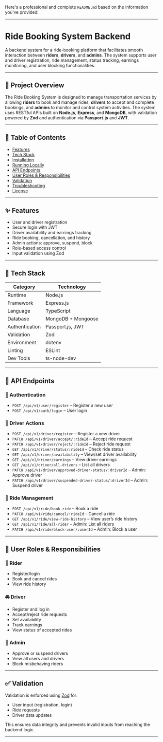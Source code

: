 Here's a professional and complete `README.md` based on the information you've provided:

---

# Ride Booking System Backend

A backend system for a ride-booking platform that facilitates smooth interaction between **riders**, **drivers**, and **admins**. The system supports user and driver registration, ride management, status tracking, earnings monitoring, and user blocking functionalities.

---

## 🚀 Project Overview

The Ride Booking System is designed to manage transportation services by allowing **riders** to book and manage rides, **drivers** to accept and complete bookings, and **admins** to monitor and control system activities. The system uses RESTful APIs built on **Node.js**, **Express**, and **MongoDB**, with validation powered by **Zod** and authentication via **Passport.js** and **JWT**.

---

## 📜 Table of Contents

- [Features](#features)
- [Tech Stack](#tech-stack)
- [Installation](#installation)
- [Running Locally](#running-locally)
- [API Endpoints](#api-endpoints)
- [User Roles & Responsibilities](#user-roles--responsibilities)
- [Validation](#validation)
- [Troubleshooting](#troubleshooting)
- [License](#license)

---

## ✨ Features

- User and driver registration
- Secure login with JWT
- Driver availability and earnings tracking
- Ride booking, cancellation, and history
- Admin actions: approve, suspend, block
- Role-based access control
- Input validation using Zod

---

## 🧱 Tech Stack

| Category       | Technology         |
| -------------- | ------------------ |
| Runtime        | Node.js            |
| Framework      | Express.js         |
| Language       | TypeScript         |
| Database       | MongoDB + Mongoose |
| Authentication | Passport.js, JWT   |
| Validation     | Zod                |
| Environment    | dotenv             |
| Linting        | ESLint             |
| Dev Tools      | ts-node-dev        |

---



## 📡 API Endpoints

### 🔐 Authentication

- `POST /api/v1/user/register` – Register a new user
- `POST /api/v1/auth/login` – User login

### 🚗 Driver Actions

- `POST /api/v1/driver/register` – Register a new driver
- `PATCH /api/v1/driver/accept/:rideId` – Accept ride request
- `PATCH /api/v1/driver/reject/:rideId` – Reject ride request
- `GET /api/v1/driver/status/:rideId` – Check ride status
- `GET /api/v1/driver/availability` – View/set driver availability
- `GET /api/v1/driver/earnings` – View driver earnings
- `GET /api/v1/driver/all-drivers` – List all drivers
- `PATCH /api/v1/driver/approved-driver-status/:driverId` – Admin: Approve driver
- `PATCH /api/v1/driver/suspended-driver-status/:driverId` – Admin: Suspend driver

### 🚕 Ride Management

- `POST /api/v1/ride/book-ride` – Book a ride
- `PATCH /api/v1/ride/cancel/:rideId` – Cancel a ride
- `GET /api/v1/ride/view-ride-history` – View user’s ride history
- `GET /api/v1/ride/all-rider` – Admin: List all riders
- `PATCH /api/v1/ride/block-user/:userId` – Admin: Block a user

---

## 👥 User Roles & Responsibilities

### 🧑 Rider

- Register/login
- Book and cancel rides
- View ride history

### 🚘 Driver

- Register and log in
- Accept/reject ride requests
- Set availability
- Track earnings
- View status of accepted rides

### 👮 Admin

- Approve or suspend drivers
- View all users and drivers
- Block misbehaving riders

---

## ✅ Validation

Validation is enforced using [Zod](https://zod.dev/) for:

- User input (registration, login)
- Ride requests
- Driver data updates

This ensures data integrity and prevents invalid inputs from reaching the backend logic.

---
